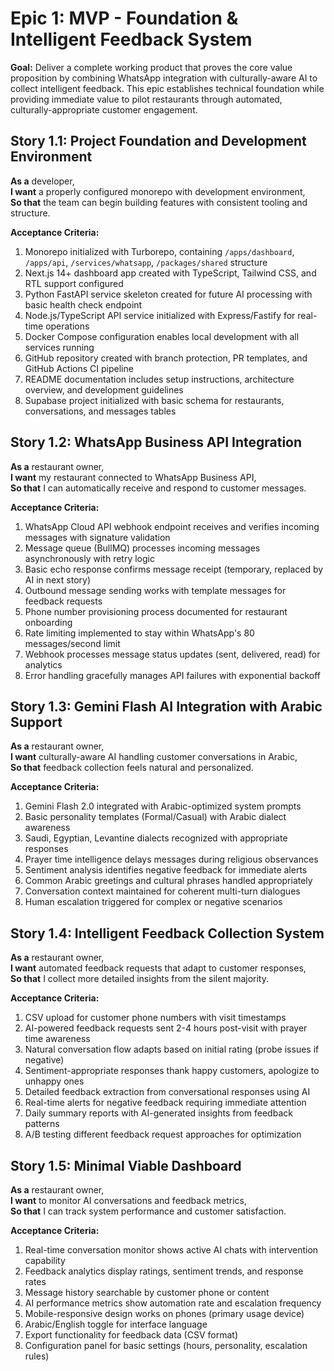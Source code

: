 # Epic 1: MVP - Foundation & Intelligent Feedback System

**Goal:** Deliver a complete working product that proves the core value proposition by combining WhatsApp integration with culturally-aware AI to collect intelligent feedback. This epic establishes technical foundation while providing immediate value to pilot restaurants through automated, culturally-appropriate customer engagement.

## Story 1.1: Project Foundation and Development Environment

**As a** developer,  
**I want** a properly configured monorepo with development environment,  
**So that** the team can begin building features with consistent tooling and structure.

**Acceptance Criteria:**
1. Monorepo initialized with Turborepo, containing `/apps/dashboard`, `/apps/api`, `/services/whatsapp`, `/packages/shared` structure
2. Next.js 14+ dashboard app created with TypeScript, Tailwind CSS, and RTL support configured
3. Python FastAPI service skeleton created for future AI processing with basic health check endpoint
4. Node.js/TypeScript API service initialized with Express/Fastify for real-time operations
5. Docker Compose configuration enables local development with all services running
6. GitHub repository created with branch protection, PR templates, and GitHub Actions CI pipeline
7. README documentation includes setup instructions, architecture overview, and development guidelines
8. Supabase project initialized with basic schema for restaurants, conversations, and messages tables

## Story 1.2: WhatsApp Business API Integration

**As a** restaurant owner,  
**I want** my restaurant connected to WhatsApp Business API,  
**So that** I can automatically receive and respond to customer messages.

**Acceptance Criteria:**
1. WhatsApp Cloud API webhook endpoint receives and verifies incoming messages with signature validation
2. Message queue (BullMQ) processes incoming messages asynchronously with retry logic
3. Basic echo response confirms message receipt (temporary, replaced by AI in next story)
4. Outbound message sending works with template messages for feedback requests
5. Phone number provisioning process documented for restaurant onboarding
6. Rate limiting implemented to stay within WhatsApp's 80 messages/second limit
7. Webhook processes message status updates (sent, delivered, read) for analytics
8. Error handling gracefully manages API failures with exponential backoff

## Story 1.3: Gemini Flash AI Integration with Arabic Support

**As a** restaurant owner,  
**I want** culturally-aware AI handling customer conversations in Arabic,  
**So that** feedback collection feels natural and personalized.

**Acceptance Criteria:**
1. Gemini Flash 2.0 integrated with Arabic-optimized system prompts
2. Basic personality templates (Formal/Casual) with Arabic dialect awareness
3. Saudi, Egyptian, Levantine dialects recognized with appropriate responses
4. Prayer time intelligence delays messages during religious observances
5. Sentiment analysis identifies negative feedback for immediate alerts
6. Common Arabic greetings and cultural phrases handled appropriately
7. Conversation context maintained for coherent multi-turn dialogues
8. Human escalation triggered for complex or negative scenarios

## Story 1.4: Intelligent Feedback Collection System

**As a** restaurant owner,  
**I want** automated feedback requests that adapt to customer responses,  
**So that** I collect more detailed insights from the silent majority.

**Acceptance Criteria:**
1. CSV upload for customer phone numbers with visit timestamps
2. AI-powered feedback requests sent 2-4 hours post-visit with prayer time awareness
3. Natural conversation flow adapts based on initial rating (probe issues if negative)
4. Sentiment-appropriate responses thank happy customers, apologize to unhappy ones
5. Detailed feedback extraction from conversational responses using AI
6. Real-time alerts for negative feedback requiring immediate attention
7. Daily summary reports with AI-generated insights from feedback patterns
8. A/B testing different feedback request approaches for optimization

## Story 1.5: Minimal Viable Dashboard

**As a** restaurant owner,  
**I want** to monitor AI conversations and feedback metrics,  
**So that** I can track system performance and customer satisfaction.

**Acceptance Criteria:**
1. Real-time conversation monitor shows active AI chats with intervention capability
2. Feedback analytics display ratings, sentiment trends, and response rates
3. Message history searchable by customer phone or content
4. AI performance metrics show automation rate and escalation frequency
5. Mobile-responsive design works on phones (primary usage device)
6. Arabic/English toggle for interface language
7. Export functionality for feedback data (CSV format)
8. Configuration panel for basic settings (hours, personality, escalation rules)
